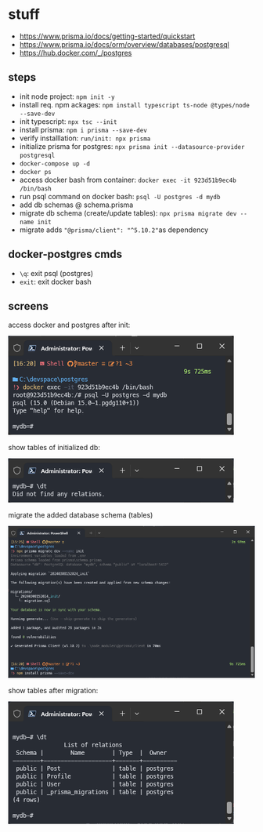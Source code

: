 # stuff
- https://www.prisma.io/docs/getting-started/quickstart
- https://www.prisma.io/docs/orm/overview/databases/postgresql
- https://hub.docker.com/_/postgres

## steps
- init node project: `npm init -y`
- install req. npm ackages: `npm install typescript ts-node @types/node --save-dev`
- init typescript: `npx tsc --init`
- install prisma: `npm i prisma --save-dev`
- verify installlation: `run/init: npx prisma`
- initialize prisma for postgres: `npx prisma init --datasource-provider postgresql`
- `docker-compose up -d`
- `docker ps`
- access docker bash from container: `docker exec -it 923d51b9ec4b /bin/bash`
- run psql command on docker bash: `psql -U postgres -d mydb`
- add db schemas @ schema.prisma
- migrate db schema (create/update tables): `npx prisma migrate dev --name init`
- migrate adds `"@prisma/client": "^5.10.2"`as dependency

## docker-postgres cmds
- `\q`: exit psql (postgres)
- `exit`: exit docker bash

## screens
access docker and postgres after init:

![Alt text](access-docker-postgres-bash.png)

show tables of initialized db:

![Alt text](dt-before-migrate.png)

migrate the added database schema (tables)

![Alt text](migration.png)

show tables after migration:

![Alt text](dt-after-migrate.png)
